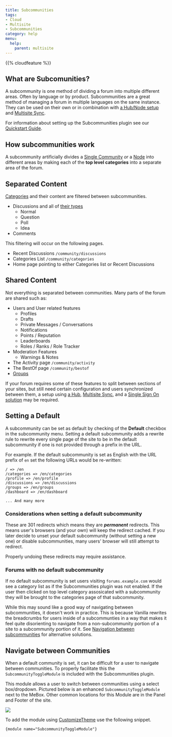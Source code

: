 ```yaml
---
title: Subcommunities
tags:
- Cloud
- Multisite
- Subcommunities
category: help
menu:
  help:
    parent: multisite
---
```

{{% cloudfeature %}}

## What are Subcomunities?

A subcommunity is one method of dividing a forum into multiple different areas. Often by language or by product. Subcommunities are a great method of managing a forum in multiple languages on the same instance. They can be used on their own or in combination with [a Hub/Node setup](/help/multisite/#the-hub) and [Multisite Sync](/help/multisite/sync).

For information about setting up the Subcommunities plugin see our [Quickstart Guide](/help/multisite/subcommunities-quickstart).

## How subcommunities work

A subcommunity artificially divides a [Single Community](/help/multisite/#single-community) *or* a [Node](/help/multisite/#the-hub) into different areas by making each of the **top level categories** into a separate area of the forum.

## Separated Content

[Categories](/help/forum-settings/categories/) and their content are filtered between subcommunities.

- Discussions and all of [their types](/help/posting/#types-of-discussions)
    - Normal
    - Question
    - Poll
    - Idea
- Comments

This filtering will occur on the following pages.

- Recent Discussions `/community/discussions`
- Categories List `/community/categories`
- Home page pointing to either Categories list or Recent Discussions

## Shared Content

Not everything is separated between communities. Many parts of the forum are shared such as:

- Users and User related features
    - Profiles
    - Drafts
    - Private Messages / Conversations
    - Notifications
    - Points / Reputation
    - Leaderboards
    - Roles / Ranks / Role Tracker
- Moderation Features
    - Warnings & Notes
- The Activity page `/community/activity`
- The BestOf page `/community/bestof`
- [Groups](/help/addons/groups)

If your forum requires some of these features to split between sections of your sites, but still need certain configuration and users synchronized between them, a setup using [a Hub](/help/multisite/#the-hub), [Multisite Sync](/help/multisite/sync), and a [Single Sign On solution](/help/sso) may be required.

## Setting a Default

A subcommunity can be set as default by checking of the **Default** checkbox in the subcommunity menu. Setting a default subcommunity adds a rewrite rule to rewrite every single page of the site to be in the default subcommunity if one is not provided through a prefix in the URL.

For example. If the default subcommunity is set as English with the URL prefix of `en` set the following URLs would be re-written:

```
/ => /en
/categories => /en/categories
/profile => /en/profile
/discussions => /en/discussions
/groups => /en/groups
/dashboard => /en/dashboard

... And many more
```

### Considerations when setting a default subcommunity

These are 301 redirects which means they are ___permanent___ redirects. This means user's browsers (and your own) will keep the redirect cached. If you later decide to unset your default subcommunity (without setting a new one) or disable subcommunities, many users' browser will still attempt to redirect.

Properly undoing these redirects may require assistance.

### Forums with no default subcommunity
If no default subcommunity is set users visiting `forums.example.com` would see a category list as if the Subcommunities plugin was not enabled. If the user then clicked on top level category assosicated with a subcommunity they will be brought to the categories page of that subcommunity.

While this may sound like a good way of navigating between subcommunities, it doesn't work in practice. This is because Vanilla rewrites the breadcrumbs for users inside of a subcommunties in a way that makes it feel quite disorienting to navigate from a non-subcommunity portion of a site to a subcommunity portion of it. See [Navigation between subcommunities](#navigate-between-subcommunities) for alternative solutions.

## Navigate between Communities

When a default community is set, it can be difficult for a user to navigate between communities. To properly facilitate this the `SubcommunityToggleModule` is included with the Subcommunities plugin.

This module allows a user to switch between communities using a select box/dropdown. Pictured below is an enhanced `SubcommunityToggleModule` next to the MeBox. Other common locations for this Module are in the Panel and Footer of the site.

![](/img/help/subcommunities/subcommunity-picker.png)

To add the module using [CustomizeTheme](/help/appearance/custom-theme/) use the following snippet.

```tpl
{module name="SubcommunityToggleModule"}
```
